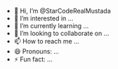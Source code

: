 - 👋 Hi, I’m @StarCodeRealMustada
- 👀 I’m interested in ...
- 🌱 I’m currently learning ...
- 💞️ I’m looking to collaborate on ...
- 📫 How to reach me ...
- 😄 Pronouns: ...
- ⚡ Fun fact: ...

<!---
StarCodeRealMustada/StarCodeRealMustada is a ✨ special ✨ repository because its `README.md` (this file) appears on your GitHub profile.
You can click the Preview link to take a look at your changes.
--->

